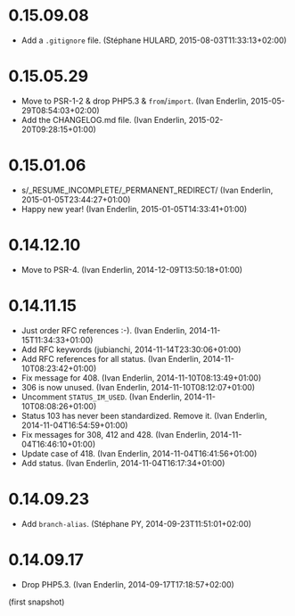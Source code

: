 # 0.15.09.08

  * Add a `.gitignore` file. (Stéphane HULARD, 2015-08-03T11:33:13+02:00)

# 0.15.05.29

  * Move to PSR-1-2 & drop PHP5.3 & `from`/`import`. (Ivan Enderlin, 2015-05-29T08:54:03+02:00)
  * Add the CHANGELOG.md file. (Ivan Enderlin, 2015-02-20T09:28:15+01:00)

# 0.15.01.06

  * s/_RESUME_INCOMPLETE/_PERMANENT_REDIRECT/ (Ivan Enderlin, 2015-01-05T23:44:27+01:00)
  * Happy new year! (Ivan Enderlin, 2015-01-05T14:33:41+01:00)

# 0.14.12.10

  * Move to PSR-4. (Ivan Enderlin, 2014-12-09T13:50:18+01:00)

# 0.14.11.15

  * Just order RFC references :-). (Ivan Enderlin, 2014-11-15T11:34:33+01:00)
  * Add RFC keywords (jubianchi, 2014-11-14T23:30:06+01:00)
  * Add RFC references for all status. (Ivan Enderlin, 2014-11-10T08:23:42+01:00)
  * Fix message for 408. (Ivan Enderlin, 2014-11-10T08:13:49+01:00)
  * 306 is now unused. (Ivan Enderlin, 2014-11-10T08:12:07+01:00)
  * Uncomment `STATUS_IM_USED`. (Ivan Enderlin, 2014-11-10T08:08:26+01:00)
  * Status 103 has never been standardized. Remove it. (Ivan Enderlin, 2014-11-04T16:54:59+01:00)
  * Fix messages for 308, 412 and 428. (Ivan Enderlin, 2014-11-04T16:46:10+01:00)
  * Update case of 418. (Ivan Enderlin, 2014-11-04T16:41:56+01:00)
  * Add status. (Ivan Enderlin, 2014-11-04T16:17:34+01:00)

# 0.14.09.23

  * Add `branch-alias`. (Stéphane PY, 2014-09-23T11:51:01+02:00)

# 0.14.09.17

  * Drop PHP5.3. (Ivan Enderlin, 2014-09-17T17:18:57+02:00)

(first snapshot)
